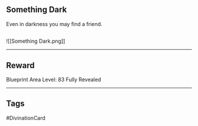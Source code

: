 ## Something Dark
Even in darkness you may find a friend.
## 
![[Something Dark.png]]

---
## Reward
Blueprint
Area Level: 83
Fully Revealed

---
## Tags
#DivinationCard